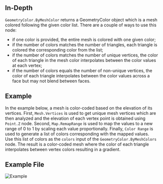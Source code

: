 ## In-Depth
`GeometryColor.ByMeshColor` returns a GeometryColor object which is a mesh colored following the given color list. There are a couple of ways to use this node:

- if one color is provided, the entire mesh is colored with one given color;
- if the number of colors matches the number of triangles, each triangle is colored the corresponding color from the list;
- if the number of colors matches the number of unique vertices, the color of each triangle in the mesh color interpolates between the color values at each vertex;
- if the number of colors equals the number of non-unique vertices, the color of each triangle interpolates between the color values across a face but may not blend between faces.

## Example

In the example below, a mesh is color-coded based on the elevation of its vertices. First, `Mesh.Vertices` is used to get unique mesh vertices which are then analyzed and the elevation of each vertex point is obtained using `Point.Z` node. Second, `Map.RemapRange` is used to map the values to a new range of 0 to 1 by scaling each value proportionally. Finally, `Color Range` is used to generate a list of colors corresponding with the mapped values. Use this list of colors as the `colors` input of the `GeometryColor.ByMeshColors` node. The result is a color-coded mesh where the color of each triangle interpolates between vertex colors resulting in a gradient.

## Example File

![Example](./Modifiers.GeometryColor.ByMeshColors_img.jpg)
